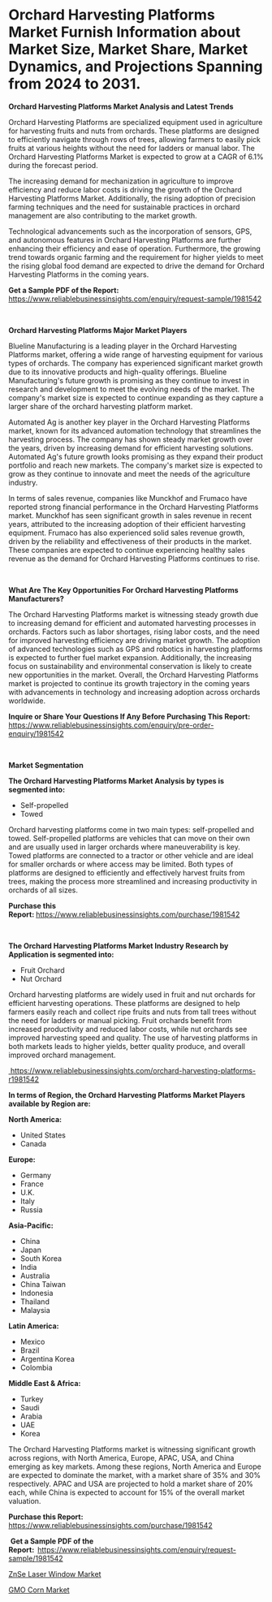 <p><h1>Orchard Harvesting Platforms Market Furnish Information about Market Size, Market Share, Market Dynamics, and Projections Spanning from 2024 to 2031.</h1></p><p><strong>Orchard Harvesting Platforms Market Analysis and Latest Trends</strong></p>
<p><p>Orchard Harvesting Platforms are specialized equipment used in agriculture for harvesting fruits and nuts from orchards. These platforms are designed to efficiently navigate through rows of trees, allowing farmers to easily pick fruits at various heights without the need for ladders or manual labor. The Orchard Harvesting Platforms Market is expected to grow at a CAGR of 6.1% during the forecast period. </p><p>The increasing demand for mechanization in agriculture to improve efficiency and reduce labor costs is driving the growth of the Orchard Harvesting Platforms Market. Additionally, the rising adoption of precision farming techniques and the need for sustainable practices in orchard management are also contributing to the market growth.</p><p>Technological advancements such as the incorporation of sensors, GPS, and autonomous features in Orchard Harvesting Platforms are further enhancing their efficiency and ease of operation. Furthermore, the growing trend towards organic farming and the requirement for higher yields to meet the rising global food demand are expected to drive the demand for Orchard Harvesting Platforms in the coming years.</p></p>
<p><strong>Get a Sample PDF of the Report:&nbsp;</strong> <a href="https://www.reliablebusinessinsights.com/enquiry/request-sample/1981542">https://www.reliablebusinessinsights.com/enquiry/request-sample/1981542</a></p>
<p>&nbsp;</p>
<p><strong>Orchard Harvesting Platforms Major Market Players</strong></p>
<p><p>Blueline Manufacturing is a leading player in the Orchard Harvesting Platforms market, offering a wide range of harvesting equipment for various types of orchards. The company has experienced significant market growth due to its innovative products and high-quality offerings. Blueline Manufacturing's future growth is promising as they continue to invest in research and development to meet the evolving needs of the market. The company's market size is expected to continue expanding as they capture a larger share of the orchard harvesting platform market.</p><p>Automated Ag is another key player in the Orchard Harvesting Platforms market, known for its advanced automation technology that streamlines the harvesting process. The company has shown steady market growth over the years, driven by increasing demand for efficient harvesting solutions. Automated Ag's future growth looks promising as they expand their product portfolio and reach new markets. The company's market size is expected to grow as they continue to innovate and meet the needs of the agriculture industry.</p><p>In terms of sales revenue, companies like Munckhof and Frumaco have reported strong financial performance in the Orchard Harvesting Platforms market. Munckhof has seen significant growth in sales revenue in recent years, attributed to the increasing adoption of their efficient harvesting equipment. Frumaco has also experienced solid sales revenue growth, driven by the reliability and effectiveness of their products in the market. These companies are expected to continue experiencing healthy sales revenue as the demand for Orchard Harvesting Platforms continues to rise.</p></p>
<p>&nbsp;</p>
<p><strong>What Are The Key Opportunities For Orchard Harvesting Platforms Manufacturers?</strong></p>
<p><p>The Orchard Harvesting Platforms market is witnessing steady growth due to increasing demand for efficient and automated harvesting processes in orchards. Factors such as labor shortages, rising labor costs, and the need for improved harvesting efficiency are driving market growth. The adoption of advanced technologies such as GPS and robotics in harvesting platforms is expected to further fuel market expansion. Additionally, the increasing focus on sustainability and environmental conservation is likely to create new opportunities in the market. Overall, the Orchard Harvesting Platforms market is projected to continue its growth trajectory in the coming years with advancements in technology and increasing adoption across orchards worldwide.</p></p>
<p><strong>Inquire or Share Your Questions If Any Before Purchasing This Report:</strong> <a href="https://www.reliablebusinessinsights.com/enquiry/pre-order-enquiry/1981542">https://www.reliablebusinessinsights.com/enquiry/pre-order-enquiry/1981542</a></p>
<p>&nbsp;</p>
<p><strong>Market Segmentation</strong></p>
<p><strong>The Orchard Harvesting Platforms Market Analysis by types is segmented into:</strong></p>
<p><ul><li>Self-propelled</li><li>Towed</li></ul></p>
<p><p>Orchard harvesting platforms come in two main types: self-propelled and towed. Self-propelled platforms are vehicles that can move on their own and are usually used in larger orchards where maneuverability is key. Towed platforms are connected to a tractor or other vehicle and are ideal for smaller orchards or where access may be limited. Both types of platforms are designed to efficiently and effectively harvest fruits from trees, making the process more streamlined and increasing productivity in orchards of all sizes.</p></p>
<p><strong>Purchase this Report:&nbsp;</strong><a href="https://www.reliablebusinessinsights.com/purchase/1981542">https://www.reliablebusinessinsights.com/purchase/1981542</a></p>
<p>&nbsp;</p>
<p><strong>The Orchard Harvesting Platforms Market Industry Research by Application is segmented into:</strong></p>
<p><ul><li>Fruit Orchard</li><li>Nut Orchard</li></ul></p>
<p><p>Orchard harvesting platforms are widely used in fruit and nut orchards for efficient harvesting operations. These platforms are designed to help farmers easily reach and collect ripe fruits and nuts from tall trees without the need for ladders or manual picking. Fruit orchards benefit from increased productivity and reduced labor costs, while nut orchards see improved harvesting speed and quality. The use of harvesting platforms in both markets leads to higher yields, better quality produce, and overall improved orchard management.</p></p>
<p><a href="https://www.reliablebusinessinsights.com/orchard-harvesting-platforms-r1981542">&nbsp;https://www.reliablebusinessinsights.com/orchard-harvesting-platforms-r1981542</a></p>
<p><strong>In terms of Region, the Orchard Harvesting Platforms Market Players available by Region are:</strong></p>
<p>
    <p> <strong> North America: </strong>
        <ul>
            <li>United States</li>
            <li>Canada</li>
        </ul>
        </p> 
    <p> <strong> Europe: </strong>
        <ul>
            <li>Germany</li>
            <li>France</li>
            <li>U.K.</li>
            <li>Italy</li>
            <li>Russia</li>
        </ul>
        </p> 
    <p> <strong> Asia-Pacific: </strong>
        <ul>
            <li>China</li>
            <li>Japan</li>
            <li>South Korea</li>
            <li>India</li>
            <li>Australia</li>
            <li>China Taiwan</li>
            <li>Indonesia</li>
            <li>Thailand</li>
            <li>Malaysia</li>
        </ul>
        </p> 
    <p> <strong> Latin America: </strong>
        <ul>
            <li>Mexico</li>
            <li>Brazil</li>
            <li>Argentina Korea</li>
            <li>Colombia</li>
        </ul>
        </p> 
    <p> <strong> Middle East & Africa: </strong>
        <ul>
            <li>Turkey</li>
            <li>Saudi</li>
            <li>Arabia</li>
            <li>UAE</li>
            <li>Korea</li>
        </ul>
    </p>
    </p>
<p><p>The Orchard Harvesting Platforms market is witnessing significant growth across regions, with North America, Europe, APAC, USA, and China emerging as key markets. Among these regions, North America and Europe are expected to dominate the market, with a market share of 35% and 30% respectively. APAC and USA are projected to hold a market share of 20% each, while China is expected to account for 15% of the overall market valuation.</p></p>
<p><strong>Purchase this Report: </strong><a href="https://www.reliablebusinessinsights.com/purchase/1981542">https://www.reliablebusinessinsights.com/purchase/1981542</a></p>
<p>&nbsp;<strong>Get a Sample PDF of the Report:&nbsp;&nbsp;</strong><a href="https://www.reliablebusinessinsights.com/enquiry/request-sample/1981542">https://www.reliablebusinessinsights.com/enquiry/request-sample/1981542</a></p>
<p><strong></strong></p>
<p><p><a href="https://github.com/mahnoor2003/Market-Research-Report-List-5/blob/main/znse-laser-window-market.md">ZnSe Laser Window Market</a></p><p><a href="https://www.linkedin.com/pulse/gmo-corn-market-global-regional-analysis-focus-region-wkbfc?trackingId=3xCg0rhnQ86m46ALOOPRbQ%3D%3D">GMO Corn Market</a></p></p>